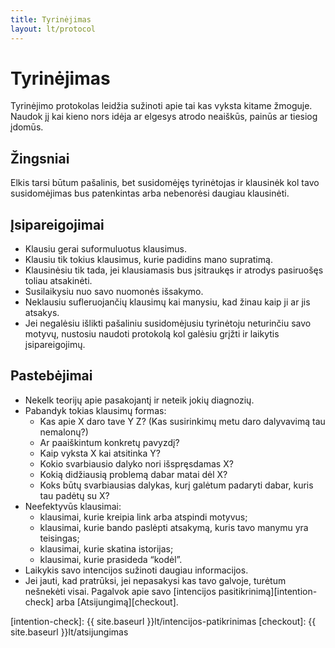 ```yaml
---
title: Tyrinėjimas
layout: lt/protocol
---
```

# Tyrinėjimas

Tyrinėjimo protokolas leidžia sužinoti apie tai kas vyksta kitame žmoguje. Naudok jį kai kieno nors idėja ar elgesys atrodo neaiškūs, painūs ar tiesiog įdomūs.

## Žingsniai

Elkis tarsi būtum pašalinis, bet susidomėjęs tyrinėtojas ir klausinėk kol tavo susidomėjimas bus patenkintas arba nebenorėsi daugiau klausinėti.

## Įsipareigojimai

* Klausiu gerai suformuluotus klausimus.
* Klausiu tik tokius klausimus, kurie padidins mano supratimą.
* Klausinėsiu tik tada, jei klausiamasis bus įsitraukęs ir atrodys pasiruošęs toliau atsakinėti.
* Susilaikysiu nuo savo nuomonės išsakymo.
* Neklausiu sufleruojančių klausimų kai manysiu, kad žinau kaip ji ar jis atsakys.
* Jei negalėsiu išlikti pašaliniu susidomėjusiu tyrinėtoju neturinčiu savo motyvų, nustosiu naudoti protokolą kol galėsiu grįžti ir laikytis įsipareigojimų.

## Pastebėjimai

* Nekelk teorijų apie pasakojantį ir neteik jokių diagnozių.
* Pabandyk tokias klausimų formas:
  - Kas apie X daro tave Y Z? (Kas susirinkimų metu daro dalyvavimą tau nemalonų?)
  - Ar paaiškintum konkretų pavyzdį?
  - Kaip vyksta X kai atsitinka Y?
  - Kokio svarbiausio dalyko nori išspręsdamas X?
  - Kokią didžiausią problemą dabar matai dėl X?
  - Koks būtų svarbiausias dalykas, kurį galėtum padaryti dabar, kuris tau padėtų su X?
* Neefektyvūs klausimai:
  - klausimai, kurie kreipia link arba atspindi motyvus;
  - klausimai, kurie bando paslėpti atsakymą, kuris tavo manymu yra teisingas;
  - klausimai, kurie skatina istorijas;
  - klausimai, kurie prasideda “kodėl”.
* Laikykis savo intencijos sužinoti daugiau informacijos.
* Jei jauti, kad pratrūksi, jei nepasakysi kas tavo galvoje, turėtum nešnekėti visai. Pagalvok apie savo [intencijos pasitikrinimą][intention-check] arba [Atsijungimą][checkout].

[intention-check]: {{ site.baseurl }}lt/intencijos-patikrinimas
[checkout]: {{ site.baseurl }}lt/atsijungimas

